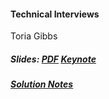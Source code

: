#### Technical Interviews  
Toria Gibbs  
  
  
##### Slides: [PDF](C4Q_technical_interviews.pdf)  [Keynote](19_C4Q_technical_interviews.key.zip)
##### [Solution Notes](19_Solution_Notes.pdf)  
